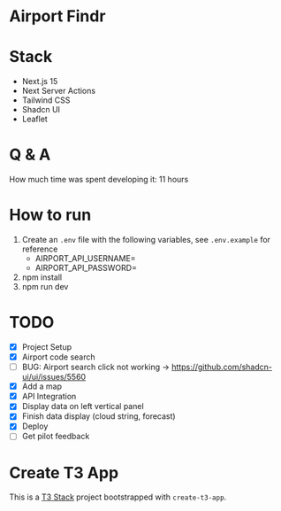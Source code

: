 # Airport Findr

# Stack
- Next.js 15
- Next Server Actions
- Tailwind CSS
- Shadcn UI
- Leaflet

# Q & A
How much time was spent developing it: 11 hours



# How to run
1. Create an `.env` file with the following variables, see `.env.example` for reference
    - AIRPORT_API_USERNAME=
    - AIRPORT_API_PASSWORD=
2. npm install
3. npm run dev

# TODO
- [X] Project Setup
- [X] Airport code search
- [ ] BUG: Airport search click not working -> https://github.com/shadcn-ui/ui/issues/5560
- [X] Add a map
- [X] API Integration
- [X] Display data on left vertical panel
- [X] Finish data display (cloud string, forecast)
- [X] Deploy
- [ ] Get pilot feedback

# Create T3 App

This is a [T3 Stack](https://create.t3.gg/) project bootstrapped with `create-t3-app`.
